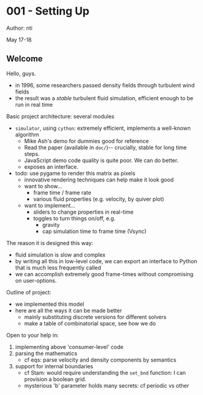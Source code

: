 # 001 - Setting Up

Author: nti

May 17-18

## Welcome

Hello, guys.
- in 1996, some researchers passed density fields through turbulent wind fields
- the result was a _stable_ turbulent fluid simulation, efficient enough to be run in real time 

Basic project architecture: several modules
- `simulator`, using `cython`: extremely efficient, implements a well-known algorithm
    - Mike Ash's demo for dummies good for reference
    - Read the paper (available in `doc/`)-- crucially, stable for long time steps.
    - JavaScript demo code quality is quite poor. We can do better.
    - exposes an interface.
- todo: use pygame to render this matrix as pixels
    - innovative rendering techniques can help make it look good
    - want to show...
        - frame time / frame rate
        - various fluid properties (e.g. velocity, by quiver plot)
    - want to implement...
        - sliders to change properties in real-time
        - toggles to turn things on/off, e.g.
            - gravity
            - cap simulation time to frame time (Vsync)
    
The reason it is designed this way:
- fluid simulation is slow and complex
- by writing all this in low-level code, we can export an interface to Python that is much less frequently called
- we can accomplish extremely good frame-times without compromising on user-options.

Outline of project:
- we implemented this model
- here are all the ways it can be made better
    - mainly substituting discrete versions for different solvers
    - make a table of combinatorial space, see how we do

Open to your help in:
1. implementing above 'consumer-level' code
2. parsing the mathematics
    - cf eqs: parse velocity and density components by semantics
3. support for internal boundaries
    - cf Stam: would require understanding the `set_bnd` function: I can provision a boolean grid.
    - mysterious 'b' parameter holds many secrets: cf periodic vs other